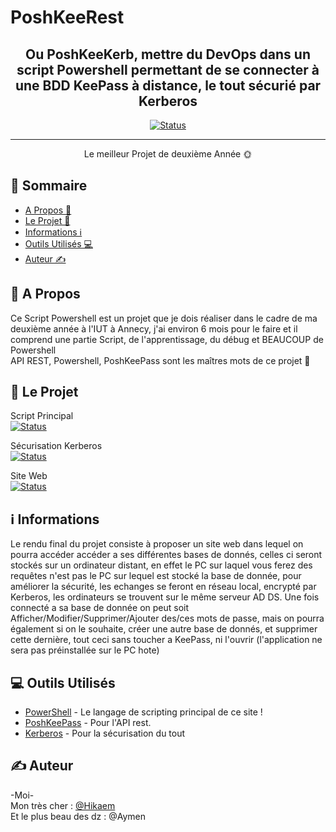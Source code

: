 # PoshKeeRest

<div align="center">
<h2>Ou PoshKeeKerb, mettre du DevOps dans un script Powershell permettant de se connecter à une BDD KeePass à distance, le tout sécurié par Kerberos</h2></div>

<div align="center">

  [![Status](https://img.shields.io/badge/%C3%89tat%20%3A%20-En%20Construction-orange?style=for-the-badge)]() 

</div>

-------------------

<p align="center">Le meilleur Projet de deuxième Année 🌞
    <br> 
</p>

## 🧾 Sommaire
- [A Propos 👀](#aprop)
- [Le Projet 🤖](#proj)
- [Informations ℹ](#informations)
- [Outils Utilisés 💻](#lang)
- [Auteur ✍️](#auth)

## 👀 A Propos <a name = "aprop"></a>
Ce Script Powershell est un projet que je dois réaliser dans le cadre de ma deuxième année à l'IUT à Annecy, j'ai environ 6 mois pour le faire et il comprend une partie Script, de l'apprentissage, du débug et BEAUCOUP de Powershell<br>
API REST, Powershell, PoshKeePass sont les maîtres mots de ce projet 👺

## 🤖 Le Projet <a name = "proj"></a>
Script Principal <br>
[![Status](https://img.shields.io/badge/Etat-98%25-brightgreen)]()

Sécurisation Kerberos <br>
[![Status](https://img.shields.io/badge/Etat-0%25-red)]()

Site Web <br>
[![Status](https://img.shields.io/badge/Etat-12%25-red)]()



## ℹ Informations <a name = "informations"></a>
Le rendu final du projet consiste à proposer un site web dans lequel on pourra accéder accéder a ses différentes bases de donnés, celles ci seront stockés sur un ordinateur distant, en effet le PC sur laquel vous ferez des requêtes n'est pas le PC sur lequel est stocké la base de donnée, pour améliorer la sécurité, les echanges se feront en réseau local, encrypté par Kerberos, les ordinateurs se trouvent sur le même serveur AD DS.
Une fois connecté a sa base de donnée on peut soit Afficher/Modifier/Supprimer/Ajouter des/ces mots de passe, mais on pourra également si on le souhaite, créer une autre base de donnés, et supprimer cette dernière, tout ceci sans toucher a KeePass, ni l'ouvrir (l'application ne sera pas préinstallée sur le PC hote) 

## 💻 Outils Utilisés <a name = "lang"></a>
- [PowerShell](https://github.com/PowerShell/PowerShell) - Le langage de scripting principal de ce site !
- [PoshKeePass](https://github.com/PSKeePass/PoShKeePass) - Pour l'API rest.
- [Kerberos](https://github.com/GhostPack/Rubeus) - Pour la sécurisation du tout

## ✍️ Auteur <a name = "auth"></a>
-Moi- <br>
Mon très cher : [@Hikaem](https://github.com/Hikaem) <br>
Et le plus beau des dz : @Aymen
